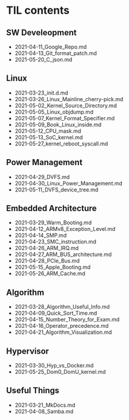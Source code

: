 # TIL contents

## SW Develeopment

- 2021-04-11_Google_Repo.md
- 2021-04-13_Git_format_patch.md
- 2021-05-20_C_json.md

## Linux

- 2021-03-23_init.d.md
- 2021-03-26_Linux_Mainline_cherry-pick.md
- 2021-05-02_Kernel_Source_Directory.md
- 2021-05-05_Linux_objdump.md
- 2021-05-07_Kernel_Format_Specifier.md
- 2021-05-09_Book_Linux_inside.md
- 2021-05-12_CPU_mask.md
- 2021-05-13_SoC_kernel.md
- 2021-05-27_kernel_reboot_syscall.md

## Power Management

- 2021-04-29_DVFS.md
- 2021-04-30_Linux_Power_Management.md
- 2021-05-11_DVFS_device_tree.md

## Embedded Architecture

- 2021-03-29_Warm_Booting.md
- 2021-04-12_ARMv8_Exception_Level.md
- 2021-04-14_SMP.md
- 2021-04-23_SMC_instruction.md
- 2021-04-26_ARM_IRQ.md
- 2021-04-27_ARM_BUS_architecture.md
- 2021-04-28_PCIe_Bus.md
- 2021-05-15_Apple_Booting.md
- 2021-05-26_ARM_Cache.md

## Algorithm

- 2021-03-28_Algorithm_Useful_Info.md
- 2021-04-09_Quick_Sort_Time.md
- 2021-04-15_Number_Theory_for_Exam.md
- 2021-04-16_Operator_precedence.md
- 2021-04-21_Algorithm_Visualization.md

## Hypervisor

- 2021-03-30_Hyp_vs_Docker.md
- 2021-05-25_Dom0_DomU_kernel.md

## Useful Things

- 2021-03-21_MkDocs.md
- 2021-04-08_Samba.md